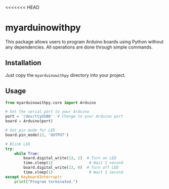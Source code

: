 <<<<<<< HEAD
# myarduinowithpy

This package allows users to program Arduino boards using Python without any dependencies. All operations are done through simple commands.

## Installation

Just copy the `myarduinowithpy` directory into your project.

## Usage

```python
from myarduinowithpy.core import Arduino

# Set the serial port to your Arduino
port = '/dev/ttyUSB0'  # Change to your Arduino port
board = Arduino(port)

# Set pin mode for LED
board.pin_mode(13, 'OUTPUT')

# Blink LED
try:
    while True:
        board.digital_write(13, 1)  # Turn on LED
        time.sleep(1)                # Wait 1 second
        board.digital_write(13, 0)  # Turn off LED
        time.sleep(1)                # Wait 1 second
except KeyboardInterrupt:
    print("Program terminated.")


